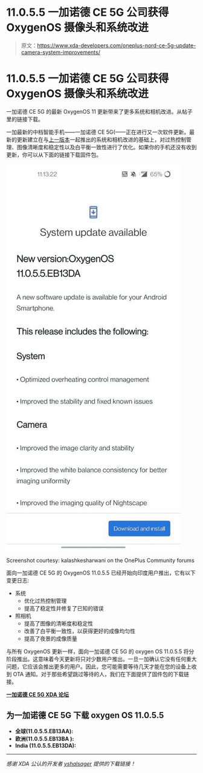 # 11.0.5.5 一加诺德 CE 5G 公司获得 OxygenOS 摄像头和系统改进

> 原文：<https://www.xda-developers.com/oneplus-nord-ce-5g-update-camera-system-improvements/>

# 11.0.5.5 一加诺德 CE 5G 公司获得 OxygenOS 摄像头和系统改进

一加诺德 CE 5G 的最新 OxygenOS 11 更新带来了更多系统和相机改进。从帖子里的链接下载。

一加最新的中档智能手机——一加诺德 CE 5G(——正在进行又一次软件更新。最新的更新建立在与[上一版本](https://www.xda-developers.com/oneplus-nord-ce-5g-oxygenos-update-june-pacth/)一起推出的系统和相机改进的基础上，对过热控制管理、图像清晰度和稳定性以及白平衡一致性进行了优化。如果你的手机还没有收到更新，你可以从下面的链接下载固件包。

 <picture>![OxygenOS 11.0.5.5 for the OnePlus Nord CE 5G](img/e1dc51c5490e47d89e3c930d499e5fa2.png)</picture> 

Screenshot courtesy: kalashkesharwani on the OnePlus Community forums

面向一加诺德 CE 5G 的 OxygenOS 11.0.5.5 已经开始向印度用户推出，它有以下变更日志:

*   系统
    *   优化过热控制管理
    *   提高了稳定性并修复了已知的错误
*   照相机
    *   提高了图像的清晰度和稳定性
    *   改善了白平衡一致性，以获得更好的成像均匀性
    *   提高了夜景的成像质量

与所有 OxygenOS 更新一样，面向一加诺德 CE 5G 的 oxygen OS 11.0.5.5 将分阶段推出。这意味着今天更新将只对少数用户推出。一旦一加确认它没有任何重大问题，它应该会推出更多的用户。因此，您可能需要等待几天才能在您的设备上收到 OTA 通知。对于那些希望跳过等待的人，我们在下面提供了固件包的下载链接。

**[一加诺德 CE 5G XDA 论坛](https://forum.xda-developers.com/f/oneplus-nord-ce-5g.12343/)**

## 为一加诺德 CE 5G 下载 oxygen OS 11.0.5.5

*   **全球(11.0.5.5.EB13AA):**
*   **欧洲(11.0.5.5.EB13BA ):**
*   **India (11.0.5.5.EB13DA):**

* * *

*感谢 XDA 公认的开发者 [yshalsager](https://forum.xda-developers.com/m/yshalsager.6084385/) 提供的下载链接！*